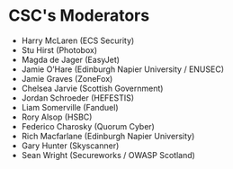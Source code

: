 # CSC's Moderators

- Harry McLaren (ECS Security)
- Stu Hirst (Photobox)
- Magda de Jager (EasyJet)
- Jamie O’Hare (Edinburgh Napier University / ENUSEC)
- Jamie Graves (ZoneFox)
- Chelsea Jarvie (Scottish Government)
- Jordan Schroeder (HEFESTIS)
- Liam Somerville (Fanduel) 
- Rory Alsop (HSBC)
- Federico Charosky (Quorum Cyber)
- Rich Macfarlane (Edinburgh Napier University)
- Gary Hunter (Skyscanner)
- Sean Wright (Secureworks / OWASP Scotland)